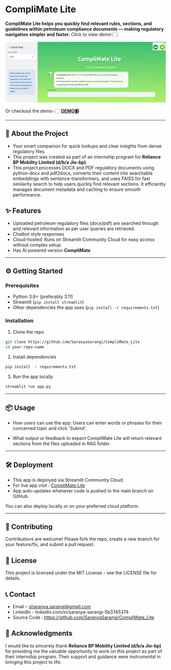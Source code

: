 # CompliMate Lite
**CompliMate Lite helps you quickly find relevant rules, sections, and guidelines within petroleum compliance documents — making regulatory navigation simpler and faster.**
Click to view demo👇🏻:
<p align="center">
  <a href="assets/CompliMate_Lite-Screen Recording.mp4">
    <img src="assets/CompliMate_Lite interface.png" alt="Demo Preview" width="600"/>
  </a>
</p>

Or checkout the demo👉🏻 **[DEMO📹](https://github.com/SaranyaSarangi/CompliMate_Lite/blob/main/assets/CompliMate_Lite-Screen%20Recording.mp4)**

---

## 🚀 About the Project

- Your smart companion for quick lookups and clear insights from dense regulatory files.
- This project was created as part of an internship program for **Reliance BP Mobility Limited (d/b/a Jio-bp)**.
- This project processes DOCX and PDF regulatory documents using python-docx and pdf2docx, converts their content into searchable embeddings with sentence-transformers, and uses FAISS for fast similarity search to help users quickly find relevant sections. It efficiently manages document metadata and caching to ensure smooth performance.

## ✨ Features

- Uploaded petroleum regulatory files (docx/pdf) are searched through and relevant information as per user queries are retrieved.
- Chatbot style responses
- Cloud-hosted: Runs on Streamlit Community Cloud for easy access without complex setup.
- Has AI powered version **CompliMate** 

---

## ⚙️ Getting Started

### Prerequisites

- Python 3.8+ (preferably 3.11)
- Streamlit (`pip install streamlit`)
- Other dependencies the app uses (`pip install -r requirements.txt`)

### Installation

1. Clone the repo  
```bash
git clone https://github.com/SaranyaSarangi/CompliMate_Lite
cd your-repo-name
```

2. Install dependencies
```bash
pip install -r requirements.txt
```
3. Run the app locally
```bash
streamlit run app.py
```
---

## 📦 Usage
- How users can use the app:
Users can enter words or phrases for their concerned topic and click 'Submit'.

- What output or feedback to expect
CompliMate Lite will return relevant sections from the files uploaded in RAG folder.

---

## 🛠️ Deployment
- This app is deployed via Streamlit Community Cloud.
- For live app visit : [CompliMate Lite](https://complimatelite-ccfsz8qvsmmjfqvrjkkbqq.streamlit.app/)
- App auto-updates whenever code is pushed to the main branch on GitHub.

You can also deploy locally or on your preferred cloud platform.

---

## 🤝 Contributing
Contributions are welcome! Please fork the repo, create a new branch for your feature/fix, and submit a pull request.

## 📄 License
This project is licensed under the MIT License - see the LICENSE file for details.

## 📞 Contact
- Email – sharanya.sarangi@gmail.com
- LinkedIn - linkedin.com/in/saranya-sarangi-5b3745374
- Source Code : https://github.com/SaranyaSarangi/CompliMate_Lite

## 🎉 Acknowledgments
I would like to sincerely thank **Reliance BP Mobility Limited (d/b/a Jio-bp)** for providing me the valuable opportunity to work on this project as part of their internship program. Their support and guidance were instrumental in bringing this project to life.
